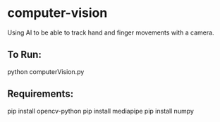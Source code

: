 # computer-vision
Using AI to be able to track hand and finger movements with a camera. 

## To Run:
python computerVision.py

## Requirements:
pip install opencv-python
pip install mediapipe
pip install numpy